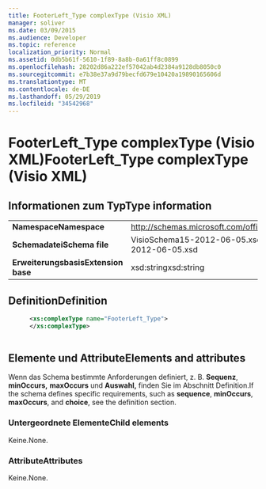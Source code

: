 ```yaml
---
title: FooterLeft_Type complexType (Visio XML)
manager: soliver
ms.date: 03/09/2015
ms.audience: Developer
ms.topic: reference
localization_priority: Normal
ms.assetid: 0db5b61f-5610-1f89-8a8b-0a61ff8c0899
ms.openlocfilehash: 28202d86a222ef57042ab4d2384a9128db8050c0
ms.sourcegitcommit: e7b38e37a9d79becfd679e10420a19890165606d
ms.translationtype: MT
ms.contentlocale: de-DE
ms.lasthandoff: 05/29/2019
ms.locfileid: "34542968"
---
```

# <a name="footerleft_type-complextype-visio-xml"></a><span data-ttu-id="625d3-102">FooterLeft_Type complexType (Visio XML)</span><span class="sxs-lookup"><span data-stu-id="625d3-102">FooterLeft_Type complexType (Visio XML)</span></span>

## <a name="type-information"></a><span data-ttu-id="625d3-103">Informationen zum Typ</span><span class="sxs-lookup"><span data-stu-id="625d3-103">Type information</span></span>

|||
|:-----|:-----|
|<span data-ttu-id="625d3-104">**Namespace**</span><span class="sxs-lookup"><span data-stu-id="625d3-104">**Namespace**</span></span> <br/> |http://schemas.microsoft.com/office/visio/2011/1/core  <br/> |
|<span data-ttu-id="625d3-105">**Schemadatei**</span><span class="sxs-lookup"><span data-stu-id="625d3-105">**Schema file**</span></span> <br/> |<span data-ttu-id="625d3-106">VisioSchema15-2012-06-05.xsd</span><span class="sxs-lookup"><span data-stu-id="625d3-106">VisioSchema15-2012-06-05.xsd</span></span>  <br/> |
|<span data-ttu-id="625d3-107">**Erweiterungsbasis**</span><span class="sxs-lookup"><span data-stu-id="625d3-107">**Extension base**</span></span> <br/> |<span data-ttu-id="625d3-108">xsd:string</span><span class="sxs-lookup"><span data-stu-id="625d3-108">xsd:string</span></span>  <br/> |
   
## <a name="definition"></a><span data-ttu-id="625d3-109">Definition</span><span class="sxs-lookup"><span data-stu-id="625d3-109">Definition</span></span>

```XML
      <xs:complexType name="FooterLeft_Type">
      </xs:complexType>
      
```

## <a name="elements-and-attributes"></a><span data-ttu-id="625d3-110">Elemente und Attribute</span><span class="sxs-lookup"><span data-stu-id="625d3-110">Elements and attributes</span></span>

<span data-ttu-id="625d3-111">Wenn das Schema bestimmte Anforderungen definiert, z. B. **Sequenz**, **minOccurs,** **maxOccurs** und **Auswahl,** finden Sie im Abschnitt Definition.</span><span class="sxs-lookup"><span data-stu-id="625d3-111">If the schema defines specific requirements, such as **sequence**, **minOccurs**, **maxOccurs**, and **choice**, see the definition section.</span></span> 
  
### <a name="child-elements"></a><span data-ttu-id="625d3-112">Untergeordnete Elemente</span><span class="sxs-lookup"><span data-stu-id="625d3-112">Child elements</span></span>

<span data-ttu-id="625d3-113">Keine.</span><span class="sxs-lookup"><span data-stu-id="625d3-113">None.</span></span>
  
### <a name="attributes"></a><span data-ttu-id="625d3-114">Attribute</span><span class="sxs-lookup"><span data-stu-id="625d3-114">Attributes</span></span>

<span data-ttu-id="625d3-115">Keine.</span><span class="sxs-lookup"><span data-stu-id="625d3-115">None.</span></span>
  

